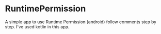 # RuntimePermission
A simple app to use Runtime Permission (android)
follow comments step by step.
I've used kotlin in this app.
